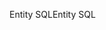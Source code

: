 <span data-ttu-id="a5c63-101">Entity SQL</span><span class="sxs-lookup"><span data-stu-id="a5c63-101">Entity SQL</span></span>